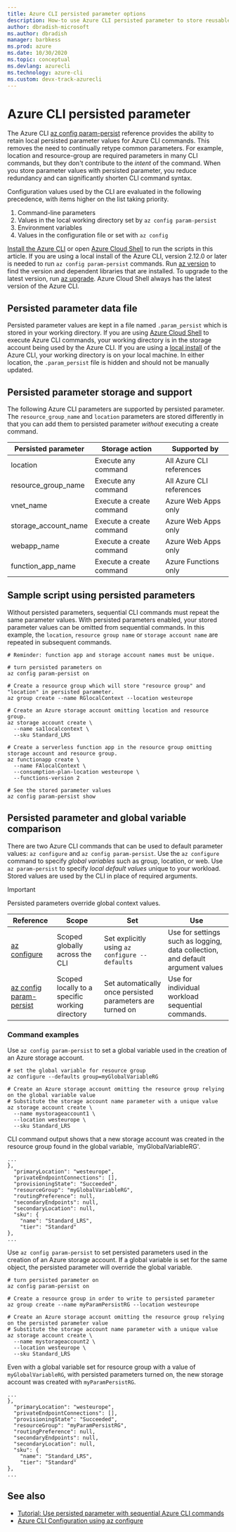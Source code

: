 ```yaml
---
title: Azure CLI persisted parameter options
description: How-to use Azure CLI persisted parameter to store reusable parameter values
author: dbradish-microsoft
ms.author: dbradish
manager: barbkess
ms.prod: azure
ms.date: 10/30/2020
ms.topic: conceptual
ms.devlang: azurecli
ms.technology: azure-cli
ms.custom: devx-track-azurecli
---
```


# Azure CLI persisted parameter

The Azure CLI [az config param-persist](/cli/azure/config/param-persist) reference provides the ability to retain local persisted parameter values for Azure CLI commands.  This removes the need to continually retype common parameters. For example, location and resource-group are required parameters in many CLI commands, but they don't contribute to the _intent_ of the command.  When you store parameter values with persisted parameter, you reduce redundancy and can significantly shorten CLI command syntax.

Configuration values used by the CLI are evaluated in the following precedence, with items higher on the list taking priority.

1. Command-line parameters
1. Values in the local working directory set by `az config param-persist`
1. Environment variables
1. Values in the configuration file or set with `az config`

[Install the Azure CLI](install-azure-cli.md) or open [Azure Cloud Shell](https://shell.azure.com) to run the scripts in this article.  If you are using a local install of the Azure CLI, version 2.12.0 or later is needed to run `az config param-persist` commands.  Run [az version](/cli/azure/reference-index#az_version) to find the version and dependent libraries that are installed. To upgrade to the latest version, run [az upgrade](/cli/azure/reference-index#az_upgrade).  Azure Cloud Shell always has the latest version of the Azure CLI.

## Persisted parameter data file

Persisted parameter values are kept in a file named `.param_persist` which is stored in your working directory.  If you are using [Azure Cloud Shell](https://shell.azure.com) to execute Azure CLI commands, your working directory is in the storage account being used by the Azure CLI.  If you are using a [local install](install-azure-cli.md) of the Azure CLI, your working directory is on your local machine.  In either location, the `.param_persist` file is hidden and should not be manually updated.

## Persisted parameter storage and support

The following Azure CLI parameters are supported by persisted parameter.  The `resource_group_name` and `location` parameters are stored differently in that you can add them to persisted parameter _without_ executing a create command.

| Persisted parameter | Storage action | Supported by
|-|-|-|
| location | Execute any command | All Azure CLI references
| resource_group_name | Execute any command | All Azure CLI references
| vnet_name | Execute a create command | Azure Web Apps only
| storage_account_name | Execute a create command |  Azure Web Apps only
| webapp_name | Execute a create command | Azure Web Apps only
| function_app_name | Execute a create command | Azure Functions only

## Sample script using persisted parameters

Without persisted parameters, sequential CLI commands must repeat the same parameter values.  With persisted parameters enabled, your stored parameter values can be omitted from sequential commands.  In this example, the `location`, `resource group name` or `storage account name` are repeated in subsequent commands.

```azurecli
# Reminder: function app and storage account names must be unique.

# turn persisted parameters on
az config param-persist on

# Create a resource group which will store "resource group" and "location" in persisted parameter.
az group create --name RGlocalContext --location westeurope

# Create an Azure storage account omitting location and resource group.
az storage account create \
  --name sa1localcontext \
  --sku Standard_LRS

# Create a serverless function app in the resource group omitting storage account and resource group.
az functionapp create \
  --name FAlocalContext \
  --consumption-plan-location westeurope \
  --functions-version 2

# See the stored parameter values
az config param-persist show
```

## Persisted parameter and global variable comparison

There are two Azure CLI commands that can be used to default parameter values: `az configure` and `az config param-persist`.  Use the `az configure` command to specify _global variables_ such as group, location, or web.  Use `az param-persist` to specify _local default values_ unique to your workload.  Stored values are used by the CLI in place of required arguments.

> [!Important]
> Persisted parameters override global context values.
>

| Reference | Scope | Set | Use
|-|-|-|-|
[az configure](/cli/azure/reference-index#az_configure) | Scoped globally across the CLI | Set explicitly using `az configure --defaults` | Use for settings such as logging, data collection, and default argument values
[az config param-persist](/cli/azure/config/param-persist) | Scoped locally to a specific working directory | Set automatically once persisted parameters are turned on | Use for individual workload sequential commands.

### Command examples

Use `az config param-persist` to set a global variable used in the creation of an Azure storage account.

```azurecli
# set the global variable for resource group
az configure --defaults group=myGlobalVariableRG

# Create an Azure storage account omitting the resource group relying on the global variable value
# Substitute the storage account name parameter with a unique value
az storage account create \
  --name mystorageaccount1 \
  --location westeurope \
  --sku Standard_LRS
```

CLI command output shows that a new storage account was created in the resource group found in the global variable, `myGlobalVariableRG'.

```output
...
},
  "primaryLocation": "westeurope",
  "privateEndpointConnections": [],
  "provisioningState": "Succeeded",
  "resourceGroup": "myGlobalVariableRG",
  "routingPreference": null,
  "secondaryEndpoints": null,
  "secondaryLocation": null,
  "sku": {
    "name": "Standard_LRS",
    "tier": "Standard"
},
...
```

Use `az config param-persist` to set persisted parameters used in the creation of an Azure storage account.  If a global variable is set for the same object, the persisted parameter will override the global variable.

```azurecli
# turn persisted parameter on
az config param-persist on

# Create a resource group in order to write to persisted parameter
az group create --name myParamPersistRG --location westeurope

# Create an Azure storage account omitting the resource group relying on the persisted parameter value
# Substitute the storage account name parameter with a unique value
az storage account create \
  --name mystorageaccount2 \
  --location westeurope \
  --sku Standard_LRS
```

Even with a global variable set for resource group with a value of `myGlobalVariableRG`, with persisted parameters turned on, the new storage account was created with `myParamPersistRG`.

```output
...
},
  "primaryLocation": "westeurope",
  "privateEndpointConnections": [],
  "provisioningState": "Succeeded",
  "resourceGroup": "myParamPersistRG",
  "routingPreference": null,
  "secondaryEndpoints": null,
  "secondaryLocation": null,
  "sku": {
    "name": "Standard_LRS",
    "tier": "Standard"
},
...
```

## See also

* [Tutorial: Use persisted parameter with sequential Azure CLI commands](param-persist-tutorial.md)
* [Azure CLI Configuration using az configure](azure-cli-configuration.md)
